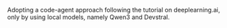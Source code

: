 Adopting a code-agent approach following the tutorial on deeplearning.ai, only by using local models, namely Qwen3 and Devstral.
